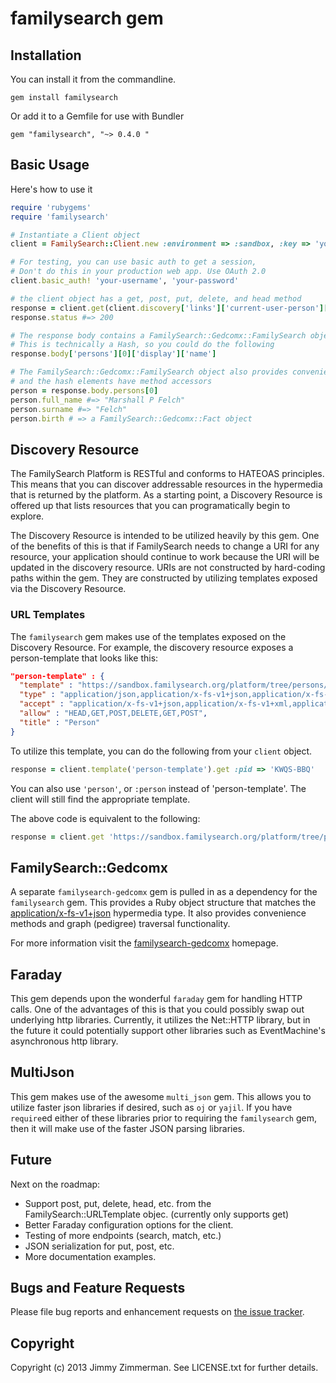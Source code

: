 # familysearch gem

## Installation

You can install it from the commandline.

```console
gem install familysearch
```

Or add it to a Gemfile for use with Bundler

```console
gem "familysearch", "~> 0.4.0 "
```

## Basic Usage

Here's how to use it

```ruby
require 'rubygems'
require 'familysearch'

# Instantiate a Client object
client = FamilySearch::Client.new :environment => :sandbox, :key => 'your-dev-key-here'

# For testing, you can use basic auth to get a session,
# Don't do this in your production web app. Use OAuth 2.0
client.basic_auth! 'your-username', 'your-password'

# the client object has a get, post, put, delete, and head method
response = client.get(client.discovery['links']['current-user-person']['href'])
response.status #=> 200

# The response body contains a FamilySearch::Gedcomx::FamilySearch object.
# This is technically a Hash, so you could do the following
response.body['persons'][0]['display']['name']

# The FamilySearch::Gedcomx::FamilySearch object also provides convenience methods
# and the hash elements have method accessors
person = response.body.persons[0]
person.full_name #=> "Marshall P Felch"
person.surname #=> "Felch"
person.birth # => a FamilySearch::Gedcomx::Fact object
```

## Discovery Resource

The FamilySearch Platform is RESTful and conforms to HATEOAS principles. This means that you can discover addressable resources in the hypermedia that is returned by the platform. As a starting point, a Discovery Resource is offered up that lists resources that you can programatically begin to explore.

The Discovery Resource is intended to be utilized heavily by this gem. One of the benefits of this is that if FamilySearch needs to change a URI for any resource, your application should continue to work because the URI will be updated in the discovery resource. URIs are not constructed by hard-coding paths within the gem. They are constructed by utilizing templates exposed via the Discovery Resource.

### URL Templates

The `familysearch` gem makes use of the templates exposed on the Discovery Resource. For example, the discovery resource exposes a person-template that looks like this:

```json
"person-template" : {
  "template" : "https://sandbox.familysearch.org/platform/tree/persons/{pid}{?access_token}",
  "type" : "application/json,application/x-fs-v1+json,application/x-fs-v1+xml,application/x-gedcomx-v1+json,application/x-gedcomx-v1+xml,application/xml,text/html",
  "accept" : "application/x-fs-v1+json,application/x-fs-v1+xml,application/x-gedcomx-v1+json,application/x-gedcomx-v1+xml",
  "allow" : "HEAD,GET,POST,DELETE,GET,POST",
  "title" : "Person"
}
```

To utilize this template, you can do the following from your `client` object.

```ruby
response = client.template('person-template').get :pid => 'KWQS-BBQ'
```

You can also use `'person'`, or `:person` instead of 'person-template'. The client will still find the appropriate template.

The above code is equivalent to the following:

```ruby
response = client.get 'https://sandbox.familysearch.org/platform/tree/persons/KWQX-52J'
```

## FamilySearch::Gedcomx

A separate `familysearch-gedcomx` gem is pulled in as a dependency for the `familysearch` gem. This provides a Ruby object structure that matches the [application/x-fs-v1+json](https://familysearch.org/developers/docs/api/fs_json) hypermedia type. It also provides convenience methods and graph (pedigree) traversal functionality.

For more information visit the [familysearch-gedcomx](https://github.com/jimmyz/familysearch-gedcomx-rb) homepage.

## Faraday

This gem depends upon the wonderful `faraday` gem for handling HTTP calls. One of the advantages of this is that you could possibly swap out underlying http libraries. Currently, it utilizes the Net::HTTP library, but in the future it could potentially support other libraries such as EventMachine's asynchronous http library.

## MultiJson

This gem makes use of the awesome `multi_json` gem. This allows you to utilize faster json libraries if desired, such as `oj` or `yajil`. If you have `require`ed either of these libraries prior to requiring the `familysearch` gem, then it will make use of the faster JSON parsing libraries.

## Future

Next on the roadmap:

* Support post, put, delete, head, etc. from the FamilySearch::URLTemplate objec. (currently only supports get)
* Better Faraday configuration options for the client.
* Testing of more endpoints (search, match, etc.)
* JSON serialization for put, post, etc.
* More documentation examples.

## Bugs and Feature Requests

Please file bug reports and enhancement requests on [the issue tracker](https://github.com/jimmyz/familysearch-rb/issues).

## Copyright

Copyright (c) 2013 Jimmy Zimmerman. See LICENSE.txt for
further details.
